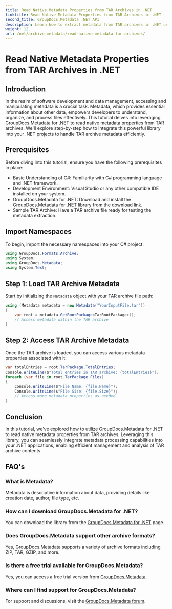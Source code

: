 ```yaml
---
title: Read Native Metadata Properties from TAR Archives in .NET
linktitle: Read Native Metadata Properties from TAR Archives in .NET
second_title: GroupDocs.Metadata .NET API
description: Learn how to extract metadata from TAR archives in .NET using GroupDocs.Metadata. This tutorial guides you through the process step-by-step.
weight: 12
url: /net/archive-metadata/read-native-metadata-tar-archives/
---
```


# Read Native Metadata Properties from TAR Archives in .NET

## Introduction
In the realm of software development and data management, accessing and manipulating metadata is a crucial task. Metadata, which provides essential information about other data, empowers developers to understand, organize, and process files effectively. This tutorial delves into leveraging GroupDocs.Metadata for .NET to read native metadata properties from TAR archives. We'll explore step-by-step how to integrate this powerful library into your .NET projects to handle TAR archive metadata efficiently.
## Prerequisites
Before diving into this tutorial, ensure you have the following prerequisites in place:
- Basic Understanding of C#: Familiarity with C# programming language and .NET framework.
- Development Environment: Visual Studio or any other compatible IDE installed on your system.
- GroupDocs.Metadata for .NET: Download and install the GroupDocs.Metadata for .NET library from the [download link](https://releases.groupdocs.com/metadata/net/).
- Sample TAR Archive: Have a TAR archive file ready for testing the metadata extraction.

## Import Namespaces
To begin, import the necessary namespaces into your C# project:
```csharp
using GroupDocs.Formats.Archive;
using System;
using GroupDocs.Metadata;
using System.Text;
```
## Step 1: Load TAR Archive Metadata
Start by initializing the `Metadata` object with your TAR archive file path:
```csharp
using (Metadata metadata = new Metadata("YourInputFile.tar"))
{
    var root = metadata.GetRootPackage<TarRootPackage>();
    // Access metadata within the TAR archive
}
```
## Step 2: Access TAR Archive Metadata
Once the TAR archive is loaded, you can access various metadata properties associated with it:
```csharp
var totalEntries = root.TarPackage.TotalEntries;
Console.WriteLine($"Total entries in TAR archive: {totalEntries}");
foreach (var file in root.TarPackage.Files)
{
    Console.WriteLine($"File Name: {file.Name}");
    Console.WriteLine($"File Size: {file.Size}");
    // Access more metadata properties as needed
}
```

## Conclusion
In this tutorial, we've explored how to utilize GroupDocs.Metadata for .NET to read native metadata properties from TAR archives. Leveraging this library, you can seamlessly integrate metadata processing capabilities into your .NET applications, enabling efficient management and analysis of TAR archive contents.

## FAQ's
### What is Metadata?
Metadata is descriptive information about data, providing details like creation date, author, file type, etc.
### How can I download GroupDocs.Metadata for .NET?
You can download the library from the [GroupDocs.Metadata for .NET](https://releases.groupdocs.com/metadata/net/) page.
### Does GroupDocs.Metadata support other archive formats?
Yes, GroupDocs.Metadata supports a variety of archive formats including ZIP, TAR, GZIP, and more.
### Is there a free trial available for GroupDocs.Metadata?
Yes, you can access a free trial version from [GroupDocs.Metadata](https://releases.groupdocs.com/).
### Where can I find support for GroupDocs.Metadata?
For support and discussions, visit the [GroupDocs.Metadata forum](https://forum.groupdocs.com/c/metadata/14).
